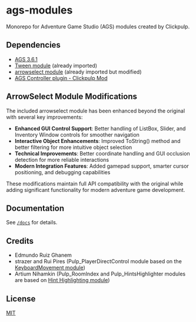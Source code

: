 # ags-modules

Monorepo for Adventure Game Studio (AGS) modules created by Clickpulp.

## Dependencies

* [AGS 3.6.1](https://adventuregamestudio.co.uk/)
* [Tween module](https://github.com/edmundito/ags-tween-module) (already imported)
* [arrowselect module](https://github.com/ericoporto/arrowselect) (already imported but modified)
* [AGS Controller plugin - Clickpulp Mod](https://github.com/clickpulp/AGS-Controller)

## ArrowSelect Module Modifications

The included arrowselect module has been enhanced beyond the original with several key improvements:

* **Enhanced GUI Control Support**: Better handling of ListBox, Slider, and Inventory Window controls for smoother navigation
* **Interactive Object Enhancements**: Improved ToString() method and better filtering for more intuitive object selection
* **Technical Improvements**: Better coordinate handling and GUI occlusion detection for more reliable interactions
* **Modern Integration Features**: Added gamepad support, smarter cursor positioning, and debugging capabilities

These modifications maintain full API compatibility with the original while adding significant functionality for modern adventure game development.

## Documentation

See [`/docs`](./docs/README.md) for details.

## Credits

* Edmundo Ruiz Ghanem
* strazer and Rui Pires (Pulp_PlayerDirectControl module based on the [KeyboardMovement module](https://www.adventuregamestudio.co.uk/forums/modules-plugins-tools/module-keyboardmovement-v1-02/))
* Artium Nihamkin (Pulp_RoomIndex and Pulp_HintsHighlighter modules are based on [Hint Highlighting module](https://www.adventuregamestudio.co.uk/forums/modules-plugins-tools/module-hint-highlighting))

## License

[MIT](./LICENSE)
